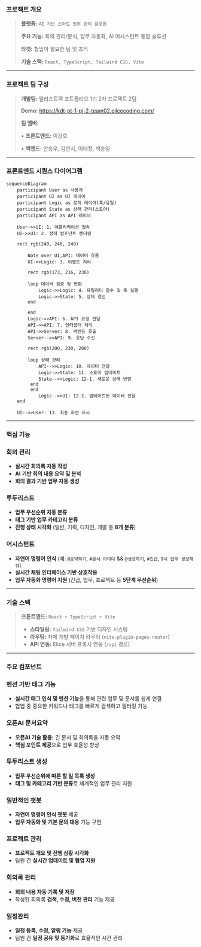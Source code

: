 ### **프로젝트 개요**

> **플랫폼:** `AI 기반 스마트 업무 관리 플랫폼`
> 
> 
> **주요 기능:** 회의 관리/분석, 업무 자동화, AI 어시스턴트 통합 솔루션
> 
> **타겟:** 협업이 필요한 팀 및 조직
> 
> **기술 스택:** `React, TypeScript, Tailwind CSS, Vite`
> 

---

### 프로젝트 팀 구성

> **개발팀:** 엘리스트랙 포트폴리오 1기 2차 프로젝트 2팀
> 
> 
> **Demo:** https://kdt-pt-1-pj-2-team02.elicecoding.com/
> 
> **팀 멤버:**
> 
> • **프론트엔드:** 이강호
> 
> • **백엔드:** 안승우, 김연지, 이태정, 백승일
> 

---

### 프론트엔드 시퀀스 다이어그램

```mermaid
sequenceDiagram
    participant User as 사용자
    participant UI as UI 레이어
    participant Logic as 로직 레이어(훅/유틸)
    participant State as 상태 관리(스토어)
    participant API as API 레이어

    User->>UI: 1. 애플리케이션 접속
    UI->>UI: 2. 정적 컴포넌트 렌더링

    rect rgb(240, 240, 240)
    
        Note over UI,API: 데이터 흐름
        UI->>Logic: 3. 이벤트 처리
        
        rect rgb(173, 216, 230)

        loop 데이터 검증 및 변환
            Logic->>Logic: 4. 유틸리티 함수 및 훅 실행
            Logic->>State: 5. 상태 갱신
        end

        end
        Logic->>API: 6. API 요청 전달
        API->>API: 7. 인터셉터 처리
        API->>Server: 8. 백엔드 호출
        Server-->>API: 9. 응답 수신
        
        rect rgb(200, 230, 200)

        loop 상태 관리
            API-->>Logic: 10. 데이터 전달
            Logic->>State: 11. 스토어 업데이트
            State-->>Logic: 12-1. 새로운 상태 반영
         end 
         end
            Logic-->>UI: 12-2. 업데이트된 데이터 전달
    end

    UI-->>User: 13. 최종 화면 표시
```
---

### 핵심 기능

### 회의 관리

- **실시간 회의록 자동 작성**
- **AI 기반 회의 내용 요약 및 분석**
- **회의 결과 기반 업무 자동 생성**

### 투두리스트

- **업무 우선순위 자동 분류**
- **태그 기반 업무 카테고리 분류**
- **진행 상태 시각화**
(일반, 기획, 디자인, 개발 등 **8개 분류**)

### 어시스턴트

- **자연어 명령어 인식**
(예: `@요약하기`, `#문서 아이디` && `@생성하기`, `#긴급`, `9시 업무 생성해줘`)
- **실시간 채팅 인터페이스 기반 상호작용**
- **업무 자동화 명령어 지원**
(긴급, 업무, 프로젝트 등 **5단계 우선순위**)

---

### 기술 스택

> **프론트엔드:** `React + TypeScript + Vite`
> 
> - **스타일링:** `Tailwind CSS` 기반 디자인 시스템
> - **라우팅:** 자체 개발 페이지 라우터 (`vite-plugin-pages-router`)
> - **API 연동:** Elice 서버 프록시 연동 (`/api` 경로)

---

### 주요 컴포넌트

### 멘션 기반 태그 기능

- **실시간 태그 인식 및 멘션 기능**을 통해 관련 업무 및 문서를 쉽게 연결
- 협업 중 중요한 키워드나 태그를 빠르게 검색하고 필터링 가능

### 오픈AI 문서요약

- **오픈AI 기술 활용:** 긴 문서 및 회의록을 자동 요약
- **핵심 포인트 제공**으로 업무 효율성 향상

### 투두리스트 생성

- **업무 우선순위에 따른 할 일 목록 생성**
- **태그 및 카테고리 기반 분류**로 체계적인 업무 관리 지원

### 일반적인 챗봇

- **자연어 명령어 인식 챗봇** 제공
- **업무 자동화 및 기본 문의 대응** 기능 구현

### 프로젝트 관리

- **프로젝트 개요 및 진행 상황 시각화**
- 팀원 간 **실시간 업데이트 및 협업 지원**

### 회의록 관리

- **회의 내용 자동 기록 및 저장**
- 작성된 회의록 **검색, 수정, 버전 관리** 기능 제공

### 일정관리

- **일정 등록, 수정, 알림 기능** 제공
- 팀원 간 **일정 공유 및 동기화**로 효율적인 시간 관리
